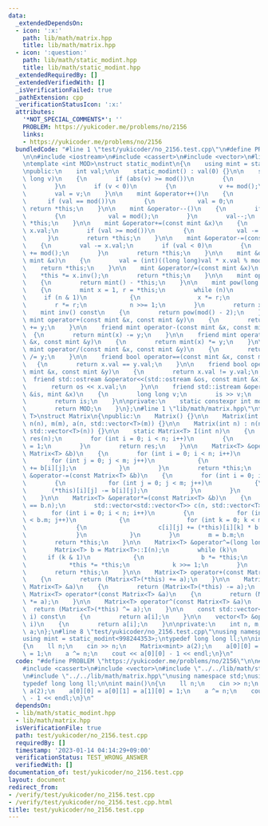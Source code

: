 ```yaml
---
data:
  _extendedDependsOn:
  - icon: ':x:'
    path: lib/math/matrix.hpp
    title: lib/math/matrix.hpp
  - icon: ':question:'
    path: lib/math/static_modint.hpp
    title: lib/math/static_modint.hpp
  _extendedRequiredBy: []
  _extendedVerifiedWith: []
  _isVerificationFailed: true
  _pathExtension: cpp
  _verificationStatusIcon: ':x:'
  attributes:
    '*NOT_SPECIAL_COMMENTS*': ''
    PROBLEM: https://yukicoder.me/problems/no/2156
    links:
    - https://yukicoder.me/problems/no/2156
  bundledCode: "#line 1 \"test/yukicoder/no_2156.test.cpp\"\n#define PROBLEM \"https://yukicoder.me/problems/no/2156\"\
    \n\n#include <iostream>\n#include <cassert>\n#include <vector>\n#line 1 \"lib/math/static_modint.hpp\"\
    \ntemplate <int MOD>\nstruct static_modint\n{\n    using mint = static_modint;\n\
    \npublic:\n    int val;\n\n    static_modint() : val(0) {}\n\n    static_modint(long\
    \ long v)\n    {\n        if (abs(v) >= mod())\n        {\n            v %= mod();\n\
    \        }\n        if (v < 0)\n        {\n            v += mod();\n        }\n\
    \        val = v;\n    }\n\n    mint &operator++()\n    {\n        val++;\n  \
    \      if (val == mod())\n        {\n            val = 0;\n        }\n       \
    \ return *this;\n    }\n\n    mint &operator--()\n    {\n        if (val == 0)\n\
    \        {\n            val = mod();\n        }\n        val--;\n        return\
    \ *this;\n    }\n\n    mint &operator+=(const mint &x)\n    {\n        val +=\
    \ x.val;\n        if (val >= mod())\n        {\n            val -= mod();\n  \
    \      }\n        return *this;\n    }\n\n    mint &operator-=(const mint &x)\n\
    \    {\n        val -= x.val;\n        if (val < 0)\n        {\n            val\
    \ += mod();\n        }\n        return *this;\n    }\n\n    mint &operator*=(const\
    \ mint &x)\n    {\n        val = (int)((long long)val * x.val % mod());\n    \
    \    return *this;\n    }\n\n    mint &operator/=(const mint &x)\n    {\n    \
    \    *this *= x.inv();\n        return *this;\n    }\n\n    mint operator-()\n\
    \    {\n        return mint() - *this;\n    }\n\n    mint pow(long long n) const\n\
    \    {\n        mint x = 1, r = *this;\n        while (n)\n        {\n       \
    \     if (n & 1)\n            {\n                x *= r;\n            }\n    \
    \        r *= r;\n            n >>= 1;\n        }\n        return x;\n    }\n\n\
    \    mint inv() const\n    {\n        return pow(mod() - 2);\n    }\n\n    friend\
    \ mint operator+(const mint &x, const mint &y)\n    {\n        return mint(x)\
    \ += y;\n    }\n\n    friend mint operator-(const mint &x, const mint &y)\n  \
    \  {\n        return mint(x) -= y;\n    }\n\n    friend mint operator*(const mint\
    \ &x, const mint &y)\n    {\n        return mint(x) *= y;\n    }\n\n    friend\
    \ mint operator/(const mint &x, const mint &y)\n    {\n        return mint(x)\
    \ /= y;\n    }\n\n    friend bool operator==(const mint &x, const mint &y)\n \
    \   {\n        return x.val == y.val;\n    }\n\n    friend bool operator!=(const\
    \ mint &x, const mint &y)\n    {\n        return x.val != y.val;\n    }\n\n  \
    \  friend std::ostream &operator<<(std::ostream &os, const mint &x)\n    {\n \
    \       return os << x.val;\n    }\n\n    friend std::istream &operator>>(std::istream\
    \ &is, mint &x)\n    {\n        long long v;\n        is >> v;\n        x = mint(v);\n\
    \        return is;\n    }\n\nprivate:\n    static constexpr int mod()\n    {\n\
    \        return MOD;\n    }\n};\n#line 1 \"lib/math/matrix.hpp\"\ntemplate <typename\
    \ T>\nstruct Matrix\n{\npublic:\n    Matrix() {}\n\n    Matrix(int n, int m) :\
    \ n(n), m(m), a(n, std::vector<T>(m)) {}\n\n    Matrix(int n) : n(n), m(n), a(n,\
    \ std::vector<T>(n)) {}\n\n    static Matrix<T> I(int n)\n    {\n        Matrix<T>\
    \ res(n);\n        for (int i = 0; i < n; i++)\n        {\n            res[i][i]\
    \ = 1;\n        }\n        return res;\n    }\n\n    Matrix<T> &operator+=(const\
    \ Matrix<T> &b)\n    {\n        for (int i = 0; i < n; i++)\n        {\n     \
    \       for (int j = 0; j < m; j++)\n            {\n                (*this)[i][j]\
    \ += b[i][j];\n            }\n        }\n        return *this;\n    }\n\n    Matrix<T>\
    \ &operator-=(const Matrix<T> &b)\n    {\n        for (int i = 0; i < n; i++)\n\
    \        {\n            for (int j = 0; j < m; j++)\n            {\n         \
    \       (*this)[i][j] -= b[i][j];\n            }\n        }\n        return *this;\n\
    \    }\n\n    Matrix<T> &operator*=(const Matrix<T> &b)\n    {\n        assert(m\
    \ == b.n);\n        std::vector<std::vector<T>> c(n, std::vector<T>(b.m));\n \
    \       for (int i = 0; i < n; i++)\n        {\n            for (int j = 0; j\
    \ < b.m; j++)\n            {\n                for (int k = 0; k < m; k++)\n  \
    \              {\n                    c[i][j] += (*this)[i][k] * b[k][j];\n  \
    \              }\n            }\n        }\n        m = b.m;\n        a.swap(c);\n\
    \        return *this;\n    }\n\n    Matrix<T> &operator^=(long long k)\n    {\n\
    \        Matrix<T> b = Matrix<T>::I(n);\n        while (k)\n        {\n      \
    \      if (k & 1)\n            {\n                b *= *this;\n            }\n\
    \            *this *= *this;\n            k >>= 1;\n        }\n        a.swap(b.a);\n\
    \        return *this;\n    }\n\n    Matrix<T> operator+(const Matrix<T> &a)\n\
    \    {\n        return (Matrix<T>(*this) += a);\n    }\n\n    Matrix<T> operator-(const\
    \ Matrix<T> &a)\n    {\n        return (Matrix<T>(*this) -= a);\n    }\n\n   \
    \ Matrix<T> operator*(const Matrix<T> &a)\n    {\n        return (Matrix<T>(*this)\
    \ *= a);\n    }\n\n    Matrix<T> operator^(const Matrix<T> &a)\n    {\n      \
    \  return (Matrix<T>(*this) ^= a);\n    }\n\n    const std::vector<T> &operator[](int\
    \ i) const\n    {\n        return a[i];\n    }\n\n    vector<T> &operator[](int\
    \ i)\n    {\n        return a[i];\n    }\n\nprivate:\n    int n, m;\n    std::vector<std::vector<T>>\
    \ a;\n};\n#line 8 \"test/yukicoder/no_2156.test.cpp\"\nusing namespace std;\n\
    using mint = static_modint<998244353>;\ntypedef long long ll;\n\nint main()\n\
    {\n    ll n;\n    cin >> n;\n    Matrix<mint> a(2);\n    a[0][0] = a[0][1] = a[1][0]\
    \ = 1;\n    a ^= n;\n    cout << a[0][0] - 1 << endl;\n}\n"
  code: "#define PROBLEM \"https://yukicoder.me/problems/no/2156\"\n\n#include <iostream>\n\
    #include <cassert>\n#include <vector>\n#include \"../../lib/math/static_modint.hpp\"\
    \n#include \"../../lib/math/matrix.hpp\"\nusing namespace std;\nusing mint = static_modint<998244353>;\n\
    typedef long long ll;\n\nint main()\n{\n    ll n;\n    cin >> n;\n    Matrix<mint>\
    \ a(2);\n    a[0][0] = a[0][1] = a[1][0] = 1;\n    a ^= n;\n    cout << a[0][0]\
    \ - 1 << endl;\n}\n"
  dependsOn:
  - lib/math/static_modint.hpp
  - lib/math/matrix.hpp
  isVerificationFile: true
  path: test/yukicoder/no_2156.test.cpp
  requiredBy: []
  timestamp: '2023-01-14 04:14:29+09:00'
  verificationStatus: TEST_WRONG_ANSWER
  verifiedWith: []
documentation_of: test/yukicoder/no_2156.test.cpp
layout: document
redirect_from:
- /verify/test/yukicoder/no_2156.test.cpp
- /verify/test/yukicoder/no_2156.test.cpp.html
title: test/yukicoder/no_2156.test.cpp
---
```

